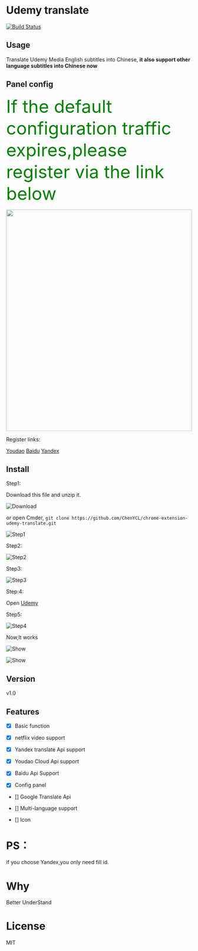 Udemy translate
====
[![Build Status](https://img.shields.io/badge/README-中文-yellow.svg)](README_zh.md)
## Usage

Translate Udemy Media English subtitles into Chinese, **it also support other language subtitles into Chinese now**

## Panel config

<font color=green size=7>If the default configuration traffic expires,please register via the link below</font>

<div align=center><img width="100%" height="600" src="https://github.com/ChenYCL/chrome-extension-udemy-translate/raw/master/media/config.png"/></div>

Register links:

[Youdao](https://ai.youdao.com/index.s)
[Baidu](https://fanyi-api.baidu.com/api/trans/product/desktop)
[Yandex](https://translate.yandex.com/developers/keys)



## Install
Step1:

Download this file and unzip it.

![Download](https://github.com/ChenYCL/chrome-extension-udemy-translate/raw/master/media/download.png)

or  open Cmder,  `git clone https://github.com/ChenYCL/chrome-extension-udemy-translate.git`

![Step1](https://github.com/ChenYCL/chrome-extension-udemy-translate/raw/master/media/step1.png)

Step2:

![Step2](https://github.com/ChenYCL/chrome-extension-udemy-translate/raw/master/media/step2.png)

Step3:

![Step3](https://github.com/ChenYCL/chrome-extension-udemy-translate/raw/master/media/step3.png)

Step:4:

Open [Udemy](https://www.udemy.com/mern-stack-front-to-back/)

Step5:

![Step4](https://github.com/ChenYCL/chrome-extension-udemy-translate/raw/master/media/step4.png)

Now,It works

![Show](https://github.com/ChenYCL/chrome-extension-udemy-translate/raw/master/media/show.png)

![Show](https://github.com/ChenYCL/chrome-extension-udemy-translate/raw/master/media/netflix.png)

## Version

v1.0 

## Features

- [x] Basic function

- [x] netflix video support

- [x] Yandex translate Api support

- [x] Youdao Cloud Api  support

- [x] Baidu Api Support

- [x] Config panel

- [] Google Translate Api

- [] Multi-language support

- [] Icon

# PS：

if you choose Yandex,you only need fill id.


# Why

Better UnderStand

# License

MIT
